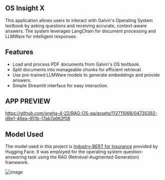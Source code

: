 ##   OS Insight X

This application allows users to interact with Galvin's Operating System textbook by asking questions and receiving accurate, context-aware answers. The system leverages LangChain for document processing and LLMWare for intelligent responses.

## Features

- Load and process PDF documents from Galvin's OS textbook.
- Split documents into manageable chunks for efficient retrieval.
- Use pre-trained LLMWare models to generate embeddings and provide answers.
- Simple Streamlit interface for easy interaction.

## APP PREVIEW

https://github.com/sneha-4-22/RAG-OS-qa/assets/112711068/04735392-d9e1-46ea-951b-17ab7a662f58


## Model Used

The model used in this project is [Industry-BERT for Insurance](https://huggingface.co/llmware/industry-bert-insurance-v0.1) provided by Hugging Face. It was employed for the operating system question-answering task using the RAG (Retrieval-Augmented Generation) framework.




![image](https://github.com/sneha-4-22/RAG-OS-qa/assets/112711068/749d4468-ca67-4c54-9777-8f3673104151)


